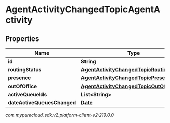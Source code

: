 # AgentActivityChangedTopicAgentActivity


## Properties

| Name | Type | Description | Notes |
| ------------ | ------------- | ------------- | ------------- |
| **id** | **String** |  |  [optional] |
| **routingStatus** | [**AgentActivityChangedTopicRoutingStatus**](AgentActivityChangedTopicRoutingStatus) |  |  [optional] |
| **presence** | [**AgentActivityChangedTopicPresence**](AgentActivityChangedTopicPresence) |  |  [optional] |
| **outOfOffice** | [**AgentActivityChangedTopicOutOfOffice**](AgentActivityChangedTopicOutOfOffice) |  |  [optional] |
| **activeQueueIds** | **List&lt;String&gt;** |  |  [optional] |
| **dateActiveQueuesChanged** | [**Date**](Date) |  |  [optional] |




_com.mypurecloud.sdk.v2:platform-client-v2:219.0.0_
